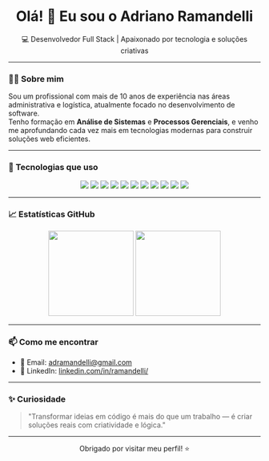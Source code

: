 <h1 align="center">Olá! 👋 Eu sou o Adriano Ramandelli</h1>

<p align="center">💻 Desenvolvedor Full Stack | Apaixonado por tecnologia e soluções criativas</p>

---

### 👨‍💻 Sobre mim

Sou um profissional com mais de 10 anos de experiência nas áreas administrativa e logística, atualmente focado no desenvolvimento de software.  
Tenho formação em **Análise de Sistemas** e **Processos Gerenciais**, e venho me aprofundando cada vez mais em tecnologias modernas para construir soluções web eficientes.

---

### 🚀 Tecnologias que uso

<div align="center">
  <img src="https://img.shields.io/badge/React-20232A?style=for-the-badge&logo=react&logoColor=61DAFB"/>
  <img src="https://img.shields.io/badge/TypeScript-007ACC?style=for-the-badge&logo=typescript&logoColor=white"/>
  <img src="https://img.shields.io/badge/Vite-646CFF?style=for-the-badge&logo=vite&logoColor=FFD62E"/>
  <img src="https://img.shields.io/badge/Node.js-339933?style=for-the-badge&logo=nodedotjs&logoColor=white"/>
  <img src="https://img.shields.io/badge/PHP-777BB4?style=for-the-badge&logo=php&logoColor=white"/>
  <img src="https://img.shields.io/badge/Python-FFD43B?style=for-the-badge&logo=python&logoColor=blue"/>
  <img src="https://img.shields.io/badge/PostgreSQL-4169E1?style=for-the-badge&logo=postgresql&logoColor=white"/>
  <img src="https://img.shields.io/badge/HTML5-E34F26?style=for-the-badge&logo=html5&logoColor=white"/>
  <img src="https://img.shields.io/badge/CSS3-1572B6?style=for-the-badge&logo=css3&logoColor=white"/>
  <img src="https://img.shields.io/badge/Bootstrap-563D7C?style=for-the-badge&logo=bootstrap&logoColor=white"/>
  <img src="https://img.shields.io/badge/Git-F05032?style=for-the-badge&logo=git&logoColor=white"/>
</div>

---

### 📈 Estatísticas GitHub

<div align="center">
  <img height="170" src="https://github-readme-stats.vercel.app/api?username=ramandelli&show_icons=true&theme=github_dark&hide_border=true&count_private=true"/>
  <img height="170" src="https://github-readme-stats.vercel.app/api/top-langs/?username=ramandelli&layout=compact&theme=github_dark&hide_border=true"/>
</div>

---

### 📫 Como me encontrar

- 📧 Email: [adramandelli@gmail.com](mailto:adramandelli@gmail.com)  
- 💼 LinkedIn: [linkedin.com/in/ramandelli/](https://www.linkedin.com/in/ramandelli)

---

### ✨ Curiosidade

> "Transformar ideias em código é mais do que um trabalho — é criar soluções reais com criatividade e lógica."

---

<p align="center">Obrigado por visitar meu perfil! ⭐</p>
